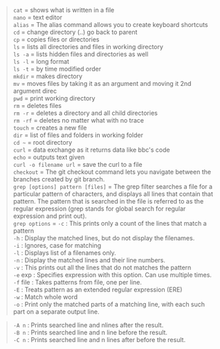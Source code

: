 >`cat` = shows what is written in a file  
>`nano` = text editor  
>`alias` = The alias command allows you to create keyboard shortcuts  
>`cd` = change directory (..) go back to parent  
>`cp` = copies files or directories  
>`ls` = lists all directories and files in working directory  
>`ls -a` = lists hidden files and directories as well  
>`ls -l` = long format  
>`ls -t` = by time modified order  
>`mkdir` = makes directory  
>`mv` = moves files by taking it as an argument and moving it 2nd argument direc  
>`pwd` = print working directory  
>`rm` = deletes files  
>`rm -r` = deletes a directory and all child directories  
>`rm -rf` = deletes no matter what with no trace  
>`touch` = creates a new file  
>`dir` = list of files and folders in working folder  
>`cd ~` = root directory  
>`curl` = data exchange as it returns data like bbc's code  
>`echo` = outputs text given  
>`curl -o filename url` = save the curl to a file  
>`checkout` = The git checkout command lets you navigate between the branches created by git branch.  
>`grep [options] pattern [files]` = The grep filter searches a file for a particular pattern of characters, and displays all lines that contain that pattern. The pattern that is searched in the file is referred to as the regular expression (grep stands for global search for regular expression and print out).   
>`grep options` = `-c` : This prints only a count of the lines that match a pattern  
>`-h` : Display the matched lines, but do not display the filenames.  
>`-i` : Ignores, case for matching  
>`-l` : Displays list of a filenames only.  
>`-n` : Display the matched lines and their line numbers.  
>`-v` : This prints out all the lines that do not matches the pattern  
>`-e` exp : Specifies expression with this option. Can use multiple times.  
>`-f` file : Takes patterns from file, one per line.  
>`-E` : Treats pattern as an extended regular expression (ERE)  
>`-w` : Match whole word  
>`-o` : Print only the matched parts of a matching line, with each such part on a separate output line.  

>`-A n` : Prints searched line and nlines after the result.  
>`-B n` : Prints searched line and n line before the result.  
>`-C n` : Prints searched line and n lines after before the result.  

